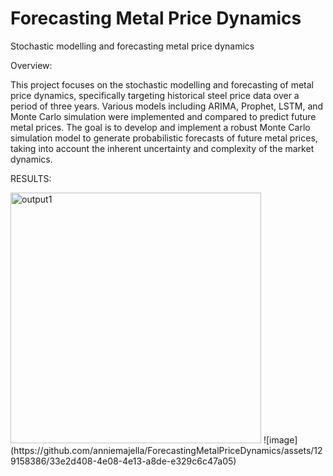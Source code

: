 # Forecasting Metal Price Dynamics
Stochastic modelling and forecasting metal price dynamics 

Overview:

This project focuses on the stochastic modelling and forecasting of metal price dynamics, specifically targeting historical steel price data over a period of three years. Various models including ARIMA, Prophet, LSTM, and Monte Carlo simulation were implemented and compared to predict future metal prices. The goal is to develop and implement a robust Monte Carlo simulation model to generate probabilistic forecasts of future metal prices, taking into account the inherent uncertainty and complexity of the market dynamics.


RESULTS:




<img width="401" alt="output1" src="https://github.com/anniemajella/ForecastingMetalPriceDynamics/assets/129158386/d7ac0619-c31f-4dc0-becb-f0d2a4526b59">
![image](https://github.com/anniemajella/ForecastingMetalPriceDynamics/assets/129158386/33e2d408-4e08-4e13-a8de-e329c6c47a05)
